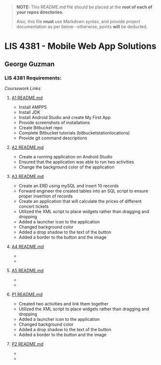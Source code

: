 > **NOTE:** This README.md file should be placed at the **root of each of your repos directories.**
>
>Also, this file **must** use Markdown syntax, and provide project documentation as per below--otherwise, points **will** be deducted.
>

# LIS 4381 - Mobile Web App Solutions

## George Guzman

### LIS 4381 Requirements:

*Coursework Links*


1. [A1 README.md](https://bitbucket.org/geo2298/lis4381/src/master/a1/)

    * Install AMPPS
    * Install JDK
    * Install Android Studio and create My First App
    * Provide screenshots of installations
    * Create Bitbucket repo
    * Complete Bitbucket tutorials (bitbucketstationlocations)
    * Provide git command descriptions

2. [A2 README.md](https://bitbucket.org/geo2298/lis4381/src/master/a2/)

    * Create a running application on Android Studio
    * Ensured that the application was able to run two activities
    * Change the background color of the application

3. [A3 README.md](https://bitbucket.org/geo2298/lis4381/src/master/a3/)

    * Create an ERD using mySQL and insert 10 records
    * Forward engineer the created tables into an SQL script to ensure proper insertion of records
    * Create an application that will calculate the prices of different concert tickets
    * Utilized the XML script to place widgets rather than dragging and dropping
    * Added a launcher icon to the application
    * Changed background color
    * Added a drop shadow to the text of the button
    * Added a border to the button and the image

4. [A4 README.md](https://bitbucket.org/geo2298/lis4381/src/master/a4/)

    *
    *

5. [A5 README.md](https://bitbucket.org/geo2298/lis4381/src/master/a5/)

    *
    *

6. [P1 README.md](https://bitbucket.org/geo2298/lis4381/src/master/p1/)

    * Created two activities and link them together 
    * Utilized the XML script to place widgets rather than dragging and dropping
    * Added a launcher icon to the application
    * Changed background color
    * Added a drop shadow to the text of the button
    * Added a border to the button and the image

7. [P2 README.md](https://bitbucket.org/geo2298/lis4381/src/master/p2/)

    *
    *
